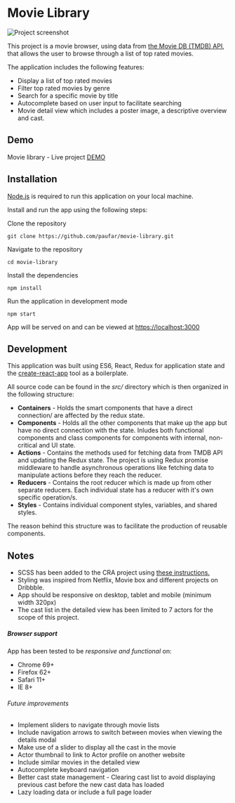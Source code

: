 # Movie Library

![Project screenshot](https://raw.githubusercontent.com/username/projectname/branch/path/to/img.png)

This project is a movie browser, using data from [the Movie DB (TMDB) API](https://www.themoviedb.org/documentation/api), that allows the user to browse through a list of top rated movies. 

The application includes the following features: 
* Display a list of top rated movies
* Filter top rated movies by genre
* Search for a specific movie by title
* Autocomplete based on user input to facilitate searching
* Movie detail view which includes a poster image, a descriptive overview and cast.

## Demo
Movie library - Live project [DEMO](https://skempin.github.io/reactjs-tmdb-app/)


## Installation
[Node.js](http://nodejs.org/download/) is required to run this application on your local machine. 

Install and run the app using the following steps: 

Clone the repository
```
git clone https://github.com/paufar/movie-library.git
```

Navigate to the repository
```
cd movie-library
```

Install the dependencies
```
npm install
```

Run the application in development mode
```
npm start
```

App will be served on and can be viewed at [https://localhost:3000](https://localhost:3000)

## Development
This application was built using ES6, React, Redux for application state and the [create-react-app](https://github.com/facebook/create-react-app) tool as a boilerplate.

All source code can be found in the *src/* directory which is then organized in the following structure: 
* **Containers** - Holds the smart components that have a direct connection/ are affected by the redux state.
* **Components**  - Holds all the other components that make up the app but have no direct connection with the state. Inludes both functional components and class components for components with internal, non-critical and UI state.
* **Actions** - Contains the methods used for fetching data from TMDB API and updating the Redux state. The project is using Redux promise middleware to handle asynchronous operations like fetching  data to manipulate actions before they reach the reducer.
* **Reducers** - Contains the root reducer which is made up from other separate reducers. Each individual state has a reducer with it's own specific operation/s.
* **Styles** - Contains individual component styles, variables, and shared styles. 

The reason behind this structure was to facilitate the production of reusable components.

## Notes
* SCSS has been added to the CRA project using [these instructions.](https://medium.com/@kswanie21/css-modules-sass-in-create-react-app-37c3152de9)
* Styling was inspired from Netflix, Movie box and different projects on Dribbble.
* App should be responsive on desktop, tablet and mobile (minimum width 320px)
* The cast list in the detailed view has been limited to 7 actors for the scope of this project. 

##### Browser support 

App has been tested to be *responsive and functional* on: 
* Chrome 69+
* Firefox 62+
* Safari 11+ 
* IE 8+


###### Future improvements 
* Implement sliders to navigate through movie lists
* Include navigation arrows to switch between movies when viewing the details modal
* Make use of a slider to display all the cast in the movie
* Actor thumbnail to link to Actor profile on another website
* Include similar movies in the detailed view
* Autocomplete keyboard navigation
* Better cast state management - Clearing cast list to avoid displaying previous cast before the new cast data has loaded
* Lazy loading data or include a full page loader
